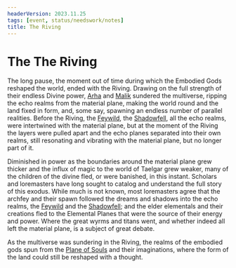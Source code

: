 ```yaml
---
headerVersion: 2023.11.25
tags: [event, status/needswork/notes]
title: The Riving
---
```

# The The Riving

The long pause, the moment out of time during which the Embodied Gods reshaped the world, ended with the Riving. Drawing on the full strength of their endless Divine power, [Arha](<../../cosmology/gods/high-gods/arha.md>) and [Malik](<../../cosmology/gods/high-gods/malik.md>) sundered the multiverse, ripping the echo realms from the material plane, making the world round and the land fixed in form, and, some say, spawning an endless number of parallel realities. Before the Riving, the [Feywild](<../../cosmology/multiverse/echo-realms/feywild/feywild.md>), the [Shadowfell](<../../cosmology/multiverse/echo-realms/shadowfell/shadowfell.md>), all the echo realms, were intertwined with the material plane, but at the moment of the Riving the layers were pulled apart and the echo planes separated into their own realms, still resonating and vibrating with the material plane, but no longer part of it.

Diminished in power as the boundaries around the material plane grew thicker and the influx of magic to the world of Taelgar grew weaker, many of the children of the divine fled, or were banished, in this instant. Scholars and loremasters have long sought to catalog and understand the full story of this exodus. While much is not known, most loremasters agree that the archfey and their spawn followed the dreams and shadows into the echo realms, the [Feywild](<../../cosmology/multiverse/echo-realms/feywild/feywild.md>) and the [Shadowfell](<../../cosmology/multiverse/echo-realms/shadowfell/shadowfell.md>); and the elder elementals and their creations fled to the Elemental Planes that were the source of their energy and power. Where the great wyrms and titans went, and whether indeed all left the material plane, is a subject of great debate. 

As the multiverse was sundering in the Riving, the realms of the embodied gods spun from the [Plane of Souls](<../../cosmology/multiverse/spiritual-realms/plane-of-souls.md>) and their imaginations, where the form of the land could still be reshaped with a thought.

